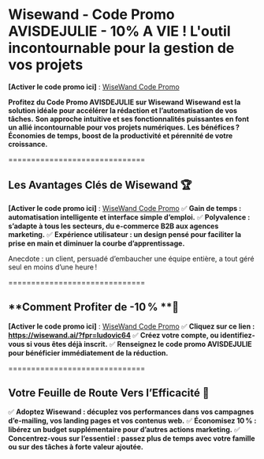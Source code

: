 # Wisewand - Code Promo AVISDEJULIE - 10% A VIE ! L'outil incontournable pour la gestion de vos projets
**[Activer le code promo ici]** : [WiseWand Code Promo](https://wisewand.ai/?fpr=ludovic64)

**Profitez du Code Promo AVISDEJULIE sur Wisewand**
**Wisewand est la solution idéale pour accélérer la rédaction et l’automatisation de vos tâches.**
**Son approche intuitive et ses fonctionnalités puissantes en font un allié incontournable pour vos projets numériques.**
**Les bénéfices ? Économies de temps, boost de la productivité et pérennité de votre croissance.**

============================== 

## **Les Avantages Clés de Wisewand** 🏆

**[Activer le code promo ici]** : [WiseWand Code Promo](https://wisewand.ai/?fpr=ludovic64)
✅ **Gain de temps : automatisation intelligente et interface simple d’emploi.**
✅ **Polyvalence : s’adapte à tous les secteurs, du e-commerce B2B aux agences marketing.**
✅ **Expérience utilisateur : un design pensé pour faciliter la prise en main et diminuer la courbe d’apprentissage.**

Anecdote : un client, persuadé d’embaucher une équipe entière, a tout géré seul en moins d’une heure !

============================== 

## **Comment Profiter de -10 % **🤩

**[Activer le code promo ici]** : [WiseWand Code Promo](https://wisewand.ai/?fpr=ludovic64)
✅ **Cliquez sur ce lien : https://wisewand.ai/?fpr=ludovic64**
✅ **Créez votre compte, ou identifiez-vous si vous êtes déjà inscrit.**
✅ **Renseignez le code promo AVISDEJULIE pour bénéficier immédiatement de la réduction.**

============================== 

## **Votre Feuille de Route Vers l’Efficacité** 🚀

✅ **Adoptez Wisewand : décuplez vos performances dans vos campagnes d’e-mailing, vos landing pages et vos contenus web.**
✅ **Économisez 10 % : libérez un budget supplémentaire pour d’autres actions marketing.**
✅ **Concentrez-vous sur l’essentiel : passez plus de temps avec votre famille ou sur des tâches à forte valeur ajoutée.**
